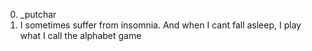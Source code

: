 0. _putchar
1. I sometimes suffer from insomnia. And when I cant fall asleep, I play what I call the alphabet game
